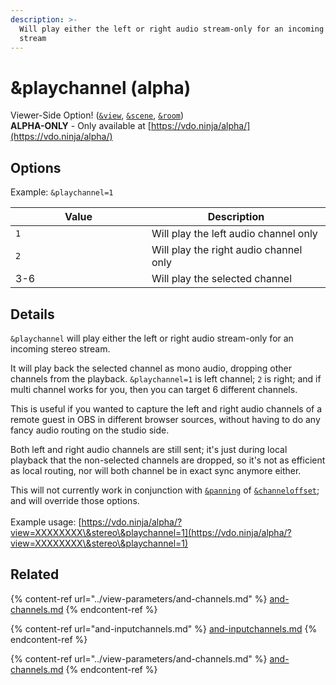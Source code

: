 ```yaml
---
description: >-
  Will play either the left or right audio stream-only for an incoming stereo
  stream
---
```


# \&playchannel (alpha)

Viewer-Side Option! ([`&view`](../view-parameters/view.md), [`&scene`](../view-parameters/scene.md), [`&room`](../../general-settings/room.md))\
**ALPHA-ONLY** - Only available at [https://vdo.ninja/alpha/](https://vdo.ninja/alpha/)

## Options

Example: `&playchannel=1`

<table><thead><tr><th width="202">Value</th><th>Description</th></tr></thead><tbody><tr><td><code>1</code></td><td>Will play the left audio channel only</td></tr><tr><td><code>2</code></td><td>Will play the right audio channel only</td></tr><tr><td>3-6</td><td>Will play the selected channel</td></tr></tbody></table>

## Details

`&playchannel` will play either the left or right audio stream-only for an incoming stereo stream.

It will play back the selected channel as mono audio, dropping other channels from the playback. `&playchannel=1` is left channel; `2` is right; and if multi channel works for you, then you can target 6 different channels.

This is useful if you wanted to capture the left and right audio channels of a remote guest in OBS in different browser sources, without having to do any fancy audio routing on the studio side.

Both left and right audio channels are still sent; it's just during local playback that the non-selected channels are dropped, so it's not as efficient as local routing, nor will both channel be in exact sync anymore either.

This will not currently work in conjunction with [`&panning`](../view-parameters/and-panning.md) of [`&channeloffset`](../view-parameters/and-channeloffset.md); and will override those options.\
\
Example usage: [https://vdo.ninja/alpha/?view=XXXXXXXX\&stereo\&playchannel=1](https://vdo.ninja/alpha/?view=XXXXXXXX\&stereo\&playchannel=1)

## Related

{% content-ref url="../view-parameters/and-channels.md" %}
[and-channels.md](../view-parameters/and-channels.md)
{% endcontent-ref %}

{% content-ref url="and-inputchannels.md" %}
[and-inputchannels.md](and-inputchannels.md)
{% endcontent-ref %}

{% content-ref url="../view-parameters/and-channels.md" %}
[and-channels.md](../view-parameters/and-channels.md)
{% endcontent-ref %}
